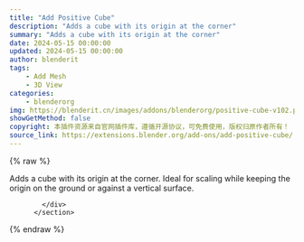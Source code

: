 ```yaml
---
title: "Add Positive Cube"
description: "Adds a cube with its origin at the corner"
summary: "Adds a cube with its origin at the corner"
date: 2024-05-15 00:00:00
updated: 2024-05-15 00:00:00
author: blenderit
tags: 
    - Add Mesh
    - 3D View
categories:
    - blenderorg
img: https://blenderit.cn/images/addons/blenderorg/positive-cube-v102.png
showGetMethod: false
copyright: 本插件资源来自官网插件库，遵循开源协议，可免费使用，版权归原作者所有！
source_link: https://extensions.blender.org/add-ons/add-positive-cube/
---
```


{% raw %}
<section id="about" class="mt-3">
            <div class="box style-rich-text">
              <p>Adds a cube with its origin at the corner. Ideal for scaling while keeping the origin on the ground or against a vertical surface.</p>

            </div>
          </section>
<div style="display: none">blenderorg</div>
{% endraw %}